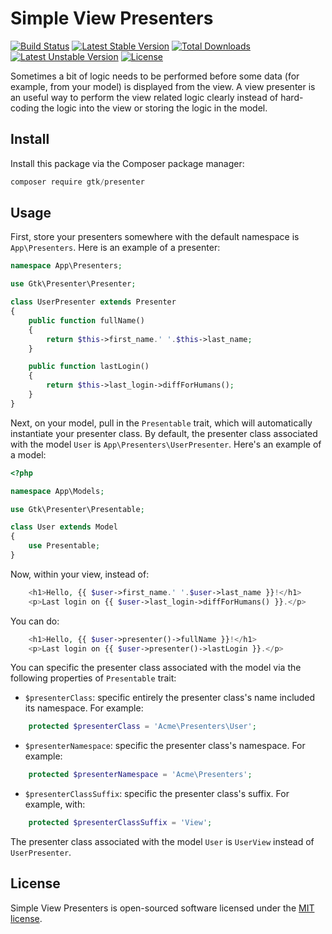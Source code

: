 # Simple View Presenters

[![Build Status](https://travis-ci.org/gtkvn/presenter.svg?branch=master)](https://travis-ci.org/gtkvn/presenter)
[![Latest Stable Version](https://poser.pugx.org/gtk/presenter/v/stable)](https://packagist.org/packages/gtk/presenter)
[![Total Downloads](https://poser.pugx.org/gtk/presenter/downloads)](https://packagist.org/packages/gtk/presenter)
[![Latest Unstable Version](https://poser.pugx.org/gtk/presenter/v/unstable)](https://packagist.org/packages/gtk/presenter)
[![License](https://poser.pugx.org/gtk/presenter/license)](https://packagist.org/packages/gtk/presenter)

Sometimes a bit of logic needs to be performed before some data (for example, from your model) is displayed from the view. A view presenter is an useful way to perform the view related logic clearly instead of hard-coding the logic into the view or storing the logic in the model.

## Install

Install this package via the Composer package manager:

```js
composer require gtk/presenter
```

## Usage

First, store your presenters somewhere with the default namespace is `App\Presenters`. Here is an example of a presenter:

```php
namespace App\Presenters;

use Gtk\Presenter\Presenter;

class UserPresenter extends Presenter
{
    public function fullName()
    {
        return $this->first_name.' '.$this->last_name;
    }

    public function lastLogin()
    {
        return $this->last_login->diffForHumans();
    }
}
```

Next, on your model, pull in the `Presentable` trait, which will automatically instantiate your presenter class. By default, the presenter class associated with the model `User` is `App\Presenters\UserPresenter`. Here's an example of a model:

```php
<?php

namespace App\Models;

use Gtk\Presenter\Presentable;

class User extends Model
{
    use Presentable;
}
```

Now, within your view, instead of:

```php
    <h1>Hello, {{ $user->first_name.' '.$user->last_name }}!</h1>
    <p>Last login on {{ $user->last_login->diffForHumans() }}.</p>
```

You can do:

```php
    <h1>Hello, {{ $user->presenter()->fullName }}!</h1>
    <p>Last login on {{ $user->presenter()->lastLogin }}.</p>
```

You can specific the presenter class associated with the model via the following properties of `Presentable` trait:

- `$presenterClass`: specific entirely the presenter class's name included its namespace. For example:

```php
    protected $presenterClass = 'Acme\Presenters\User';
```

- `$presenterNamespace`: specific the presenter class's namespace. For example:

```php
    protected $presenterNamespace = 'Acme\Presenters';
```

- `$presenterClassSuffix`: specific the presenter class's suffix. For example, with:

```php
    protected $presenterClassSuffix = 'View';
```

The presenter class associated with the model `User` is `UserView` instead of `UserPresenter`.

## License

Simple View Presenters is open-sourced software licensed under the [MIT license](http://opensource.org/licenses/MIT).
